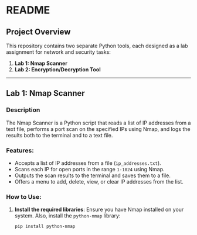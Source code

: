# README

## Project Overview

This repository contains two separate Python tools, each designed as a lab assignment for network and security tasks:

1. **Lab 1: Nmap Scanner**
2. **Lab 2: Encryption/Decryption Tool**

---

## Lab 1: Nmap Scanner

### Description
The Nmap Scanner is a Python script that reads a list of IP addresses from a text file, performs a port scan on the specified IPs using Nmap, and logs the results both to the terminal and to a text file.

### Features:
- Accepts a list of IP addresses from a file (`ip_addresses.txt`).
- Scans each IP for open ports in the range `1-1024` using Nmap.
- Outputs the scan results to the terminal and saves them to a file.
- Offers a menu to add, delete, view, or clear IP addresses from the list.

### How to Use:
1. **Install the required libraries**:
   Ensure you have Nmap installed on your system. Also, install the `python-nmap` library:
   ```bash
   pip install python-nmap
